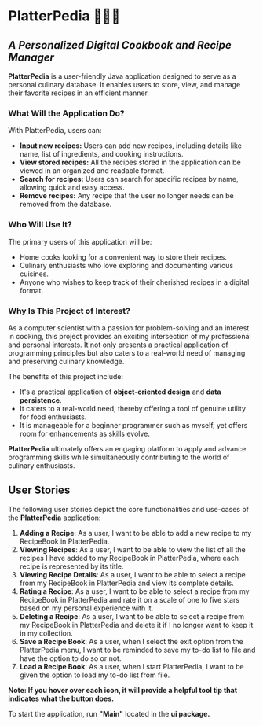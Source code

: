 # PlatterPedia 🧑‍🍳🥘
## _A Personalized Digital Cookbook and Recipe Manager_

**PlatterPedia** is a user-friendly Java application designed to serve as a personal culinary database. It enables users to store, view, and manage their favorite recipes in an efficient manner.

### What Will the Application Do?

With PlatterPedia, users can:
- **Input new recipes:** Users can add new recipes, including details like name, list of ingredients, and cooking instructions.
- **View stored recipes:** All the recipes stored in the application can be viewed in an organized and readable format.
- **Search for recipes:** Users can search for specific recipes by name, allowing quick and easy access.
- **Remove recipes:** Any recipe that the user no longer needs can be removed from the database.

### Who Will Use It?

The primary users of this application will be:
- Home cooks looking for a convenient way to store their recipes.
- Culinary enthusiasts who love exploring and documenting various cuisines.
- Anyone who wishes to keep track of their cherished recipes in a digital format.

### Why Is This Project of Interest?

As a computer scientist with a passion for problem-solving and an interest in cooking, this project provides an exciting intersection of my professional and personal interests. It not only presents a practical application of programming principles but also caters to a real-world need of managing and preserving culinary knowledge.

The benefits of this project include:
- It's a practical application of **object-oriented design** and **data persistence**.
- It caters to a real-world need, thereby offering a tool of genuine utility for food enthusiasts.
- It is manageable for a beginner programmer such as myself, yet offers room for enhancements as skills evolve.

**PlatterPedia** ultimately offers an engaging platform to apply and advance programming skills while simultaneously contributing to the world of culinary enthusiasts.

## User Stories

The following user stories depict the core functionalities and use-cases of the **PlatterPedia** application:

1. **Adding a Recipe**: As a user, I want to be able to add a new recipe to my RecipeBook in PlatterPedia.
2. **Viewing Recipes**: As a user, I want to be able to view the list of all the recipes I have added to my RecipeBook in PlatterPedia, where each recipe is represented by its title.
3. **Viewing Recipe Details**: As a user, I want to be able to select a recipe from my RecipeBook in PlatterPedia and view its complete details.
4. **Rating a Recipe**: As a user, I want to be able to select a recipe from my RecipeBook in PlatterPedia and rate it on a scale of one to five stars based on my personal experience with it.
5. **Deleting a Recipe**: As a user, I want to be able to select a recipe from my RecipeBook in PlatterPedia and delete it if I no longer want to keep it in my collection.
6. **Save a Recipe Book**: As a user, when I select the exit option from the PlatterPedia menu, I want to be reminded to save my to-do list to file and have the option to do so or not.
7. **Load a Recipe Book**: As a user, when I start PlatterPedia, I want to be given the option to load my to-do list from file.


**Note: If you hover over each icon, it will provide a helpful tool tip that indicates what the button does.**

To start the application, run **"Main"** located in the **ui package.**
